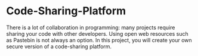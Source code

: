 # Code-Sharing-Platform
There is a lot of collaboration in programming: many projects require sharing your code with other developers. Using open web resources such as Pastebin is not always an option. In this project, you will create your own secure version of a code-sharing platform.
